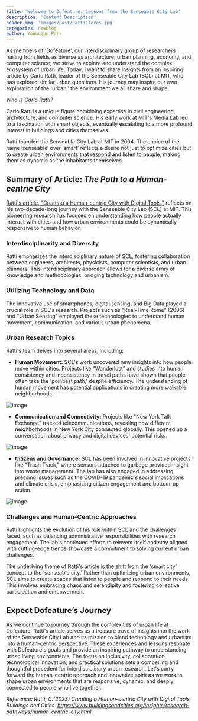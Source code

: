 ```yaml
---
title: 'Welcome to Dofeature: Lessons from the Senseable City Lab'
description: 'Content Description'
header-img: 'images/post/Ratti1lores.jpg'
categories: newblog
author: Youngjun Park
---
```



As members of 'Dofeature', our interdisciplinary group of researchers hailing from fields as diverse as architecture, urban planning, economy, and computer science, we strive to explore and understand the complex ecosystem of urban life. Today, I want to share insights from an inspiring article by Carlo Ratti, leader of the Senseable City Lab (SCL) at MIT, who has explored similar urban questions. His journey may inspire our own exploration of the 'urban,' the environment we all share and shape.

*Who is Carlo Ratti?*

Carlo Ratti is a unique figure combining expertise in civil engineering, architecture, and computer science. His early work at MIT's Media Lab led to a fascination with smart objects, eventually escalating to a more profound interest in buildings and cities themselves.

Ratti founded the Senseable City Lab at MIT in 2004. The choice of the name ‘senseable’ over ‘smart’ reflects a desire not just to optimize cities but to create urban environments that respond and listen to people, making them as dynamic as the inhabitants themselves.

## Summary of Article: *The Path to a Human-centric City*

[Ratti's article, "Creating a Human-centric City with Digital Tools,"](https://www.buildingsandcities.org/insights/research-pathways/human-centric-city.html) reflects on his two-decade-long journey with the Senseable City Lab (SCL) at MIT. This pioneering research has focused on understanding how people actually interact with cities and how urban environments could be dynamically responsive to human behavior.

### **Interdisciplinarity and Diversity**

Ratti emphasizes the interdisciplinary nature of SCL, fostering collaboration between engineers, architects, physicists, computer scientists, and urban planners. This interdisciplinary approach allows for a diverse array of knowledge and methodologies, bridging technology and urbanism. 

### **Utilizing Technology and Data**

The innovative use of smartphones, digital sensing, and Big Data played a crucial role in SCL's research. Projects such as "Real-Time Rome" (2006) and "Urban Sensing" employed these technologies to understand human movement, communication, and various urban phenomena.

### **Urban Research Topics**

Ratti's team delves into several areas, including:

- **Human Movement:** SCL's work uncovered new insights into how people move within cities. Projects like "Wanderlust" and studies into human consistency and inconsistency in travel paths have shown that people often take the 'pointiest path,' despite efficiency. The understanding of human movement has potential applications in creating more walkable neighborhoods.

![image](https://github.com/dofeature/dofeature.github.io/assets/53332433/3bfbefaa-0527-42a7-83d0-1fcba812dea9)

- **Communication and Connectivity:** Projects like "New York Talk Exchange" tracked telecommunications, revealing how different neighborhoods in New York City connected globally. This opened up a conversation about privacy and digital devices' potential risks.

![image](https://github.com/dofeature/dofeature.github.io/assets/53332433/d2bfa159-9ea1-4ae4-95f4-b850eac2ff00)

- **Citizens and Governance:** SCL has been involved in innovative projects like "Trash Track," where sensors attached to garbage provided insight into waste management. The lab has also engaged in addressing pressing issues such as the COVID-19 pandemic's social implications and climate crisis, emphasizing citizen engagement and bottom-up action.

![image](https://github.com/dofeature/dofeature.github.io/assets/53332433/113dbbb2-9107-427a-8bad-ed3a0d5154bc)



### Challenges and Human-Centric Approaches

Ratti highlights the evolution of his role within SCL and the challenges faced, such as balancing administrative responsibilities with research engagement. The lab's continued efforts to reinvent itself and stay aligned with cutting-edge trends showcase a commitment to solving current urban challenges.

The underlying theme of Ratti's article is the shift from the 'smart city' concept to the 'senseable city.' Rather than optimizing urban environments, SCL aims to create spaces that listen to people and respond to their needs. This involves embracing chaos and serendipity and fostering collective participation and empowerment.

## Expect Dofeature’s Journey

As we continue to journey through the complexities of urban life at Dofeature, Ratti's article serves as a treasure trove of insights into the work of the Senseable City Lab and its mission to blend technology and urbanism into a human-centric perspective. These experiences and lessons resonate with Dofeature's goals and provide an inspiring pathway to understanding urban living environments. The focus on inclusivity, collaboration, technological innovation, and practical solutions sets a compelling and thoughtful precedent for interdisciplinary urban research. Let's carry forward the human-centric approach and innovative spirit as we work to shape urban environments that are responsive, dynamic, and deeply connected to people who live together.

*Reference: Ratti, C.(2023) Creating a Human-centric City with Digital Tools, Buildings and Cities. https://www.buildingsandcities.org/insights/research-pathways/human-centric-city.html*
